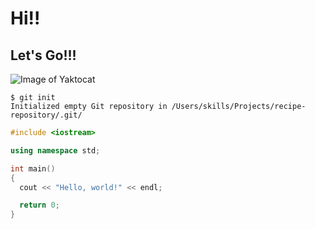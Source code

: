 # Hi!!

## Let's Go!!!

![Image of Yaktocat](https://octodex.github.com/images/yaktocat.png)


```
$ git init
Initialized empty Git repository in /Users/skills/Projects/recipe-repository/.git/
```

``` cpp
#include <iostream>

using namespace std;

int main()
{
  cout << "Hello, world!" << endl;

  return 0;
}
```

